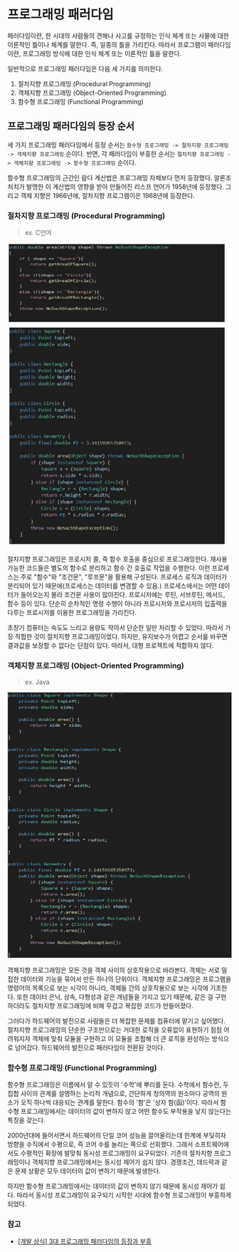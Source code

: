 # 프로그래밍 패러다임 

패러다임이란, 한 시대의 사람들의 견해나 사고를 규정하는 인식 체계 또는 사물에 대한 이론적인 틀이나 체계를 말한다. 즉, 일종의 틀을 가리킨다. 따라서 프로그램이 패러다임이란, 프로그래밍 방식에 대한 인식 체계 또는 이론적인 틀을 말한다. 

일반적으로 프로그래밍 패러다임은 다음 세 가지를 의미한다.

1. 절차지향 프로그래밍 (Procedural Programming)
2. 객체지향 프로그래밍 (Object-Oriented Programming)
3. 함수형 프로그래밍 (Functional Programming)


## 프로그래밍 패러다임의 등장 순서

세 가지 프로그래밍 패러다임에서 등장 순서는 `함수형 프로그래밍 -> 절차지향 프로그래밍 -> 객체지향 프로그래밍` 순이다. 반면, 각 패러다임이 부흥한 순서는 `절차지향 프로그래밍 -> 객체지향 프로그래밍 -> 함수형 프로그래밍` 순이다.

함수형 프로그래밍의 근간인 람다 계산법은 프로그래밍 자체보다 먼저 등장했다. 알론조 처치가 발명한 이 계산법의 영향을 받아 만들어진 리스프 언어가 1958년에 등장했다. 그리고 객체 지향은 1966년에, 절차지향 프로그램이은 1968년에 등장한다.

### 절차지향 프로그래밍 (Procedural Programming)
> ex. C언어

![alt text](../images/procedural.png)
![alt text](../images/procedural_object.png)

절차지향 프로그래밍은 프로시저 콜, 즉 함수 호출을 중심으로 프로그래밍한다. 재사용 가능한 코드들은 별도의 함수로 분리하고 함수 간 호출로 작업을 수행한다. 이런 프로세스는 주로 "함수"와 "조건문", "루프문"을 활용해 구성된다. 프로세스 로직과 데이터가 분리되어 있기 때문에(프로세스는 데이터를 변경할 수 있음.) 프로세스에서는 어떤 데이터가 들어오는지 몰라 조건문 사용이 많아진다. 프로시저에는 루틴, 서브루틴, 메서드, 함수 등이 있다. 단순히 순차적인 명령 수행이 아니라 프로시저와 프로시저의 입출력을 다루는 프로시저를 이용한 프로그래밍을 가리킨다.

초창기 컴퓨터는 속도도 느리고 용량도 작아서 단순한 일만 처리할 수 있었다. 따라서 가장 적합한 것이 절차지향 프로그래밍이었다. 하지만, 유지보수가 어렵고 순서를 바꾸면 결과값을 보장할 수 없다는 단점이 있다. 따라서, 대형 프로젝트에 적합하지 않다.

### 객체지향 프로그래밍 (Object-Oriented Programming)
> ex. Java

![alt text](../images/oop.png)

객체지향 프로그래밍은 모든 것을 객체 사이의 상호작용으로 바라본다. 객체는 서로 밀접한 데이터와 기능을 묶어서 만든 하나의 단위이다. 객체지향 프로그래밍은 프로그램을 명령어의 목록으로 보는 시각이 아니라, 객체들 간의 상호작용으로 보는 시각에 기초한다. 또한 데이터 은닉, 상속, 다형성과 같은 개념들을 가지고 있기 때문에, 같은 걸 구현하더라도 절차지향 프로그래밍에 비해 무겁고 복잡한 코드가 만들어졌다.

그러다가 하드웨어의 발전으로 사람들은 더 복잡한 문제를 컴퓨터에 맡기고 싶어했다. 절차지향 프로그래밍의 단순한 구조만으로는 거대한 로직을 오류없이 표현하기 점점 어려워지자 객체에 맞춰 모듈을 구현하고 이 모듈을 조합해 더 큰 로직을 완성하는 방식으로 넘어갔다. 하드웨어의 발전으로 패러다임이 전환된 것이다.

### 함수형 프로그래밍 (Functional Programming)

함수형 프로그래밍은 이름에서 알 수 있듯이 '수학'에 뿌리를 둔다. 수학에서 함수란, 두 집합 사이의 관계를 설명하는 논리적 개념으로, 간단하게 정의역의 원소마다 공역의 원소가 오직 하나씩 대응되는 관계를 말한다. 함수의 '함'은 '상자 함(函)'이다. 따라서 함수형 프로그래밍에서는 데이터의 값이 변하지 않고 어떤 함수도 부작용을 낳지 않는다는 특징을 갖는다. 

2000년대에 들어서면서 하드웨어의 단일 코어 성능을 끌어올리는데 한계에 부딪히자 방향을 수직에서 수평으로, 즉 코어 수를 늘리는 쪽으로 선회했다. 그래서 소프트웨어에서도 수평적인 확장에 발맞춰 동시성 프로그래밍이 요구되었다. 기존의 절차지향 프로그래밍이나 객체지향 프로그래밍에서는 동시성 제어가 쉽지 않다. 경쟁조건, 데드락과 같은 문제 상황은 모두 데이터의 값이 변하기 때문에 발생한다. 

하지만 함수형 프로그래밍에서는 데이터의 값이 변하지 않기 때문에 동시성 제어가 쉽다. 따라서 동시성 프로그래밍이 요구되기 시작한 시대에 함수형 프로그래밍이 부흥하게 되었다. 


### 참고

- <a href="https://brunch.co.kr/@wegra/20">[개발 상식] 3대 프로그래밍 패러다임의 등장과 부흥</a>